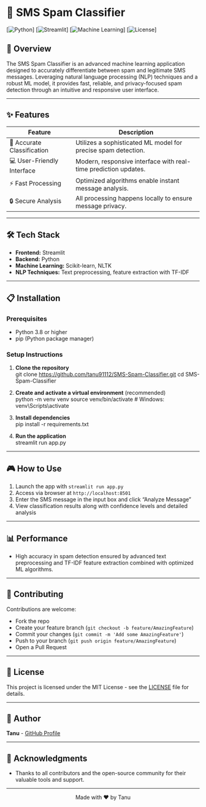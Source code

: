 # 📱 SMS Spam Classifier
[![Python](https://img.shields.io/badge/Python-3.8%2B-blue)]
[![Streamlit](https://img.shields.io/badge/Streamlit-1.0%2B-red)]
[![Machine Learning](https://img.shields.io/badge/Machine%20Learning-NLP-green)]
[![License](https://img.shields.io/badge/License-MIT-yellow)]

## 🚀 Overview
The SMS Spam Classifier is an advanced machine learning application designed to accurately differentiate between spam and legitimate SMS messages. Leveraging natural language processing (NLP) techniques and a robust ML model, it provides fast, reliable, and privacy-focused spam detection through an intuitive and responsive user interface.

---
## ✨ Features
| Feature              | Description                                   |
|----------------------|-----------------------------------------------|
| 🎯 Accurate Classification | Utilizes a sophisticated ML model for precise spam detection.      |
| 💻 User-Friendly Interface    | Modern, responsive interface with real-time prediction updates.   |
| ⚡ Fast Processing           | Optimized algorithms enable instant message analysis.          |
| 🔒 Secure Analysis           | All processing happens locally to ensure message privacy.       |

---
## 🛠️ Tech Stack
- **Frontend:** Streamlit
- **Backend:** Python
- **Machine Learning:** Scikit-learn, NLTK
- **NLP Techniques:** Text preprocessing, feature extraction with TF-IDF

---
## 📋 Installation
### Prerequisites
- Python 3.8 or higher
- pip (Python package manager)

### Setup Instructions
1. **Clone the repository**  
git clone https://github.com/tanu91112/SMS-Spam-Classifier.git
cd SMS-Spam-Classifier


2. **Create and activate a virtual environment** (recommended)  
python -m venv venv
source venv/bin/activate # Windows: venv\Scripts\activate


3. **Install dependencies**  
pip install -r requirements.txt


4. **Run the application**  
streamlit run app.py


---
## 🎮 How to Use
1. Launch the app with `streamlit run app.py`
2. Access via browser at `http://localhost:8501`
3. Enter the SMS message in the input box and click “Analyze Message”
4. View classification results along with confidence levels and detailed analysis

---
## 📊 Performance
- High accuracy in spam detection ensured by advanced text preprocessing and TF-IDF feature extraction combined with optimized ML algorithms.

---
## 🤝 Contributing
Contributions are welcome:
- Fork the repo
- Create your feature branch (`git checkout -b feature/AmazingFeature`)
- Commit your changes (`git commit -m 'Add some AmazingFeature'`)
- Push to your branch (`git push origin feature/AmazingFeature`)
- Open a Pull Request

---
## 📝 License
This project is licensed under the MIT License - see the [LICENSE](LICENSE) file for details.

---
## 👥 Author
**Tanu** - [GitHub Profile](https://github.com/tanu91112)

---
## 🙏 Acknowledgments
- Thanks to all contributors and the open-source community for their valuable tools and support.

---
<div align="center">
Made with ❤️ by Tanu
</div>
